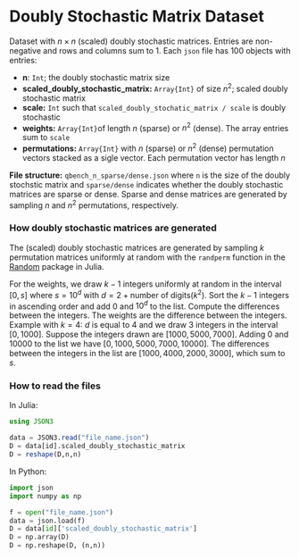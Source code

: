 # Doubly Stochastic Matrix Dataset

Dataset with $n \times n$ (scaled) doubly stochastic matrices. Entries are non-negative and rows and columns sum to 1. Each ```json``` file has 100 objects with entries:
  - **n**: ```Int```; the doubly stochastic matrix size
  - **scaled_doubly_stochastic_matrix:** ```Array{Int}``` of size $n^2$; scaled doubly stochastic matrix
  - **scale:** ```Int``` such that ```scaled_doubly_stochatic_matrix / scale``` is doubly stochastic
  - **weights:** ```Array{Int}```of length $n$ (sparse) or $n^2$ (dense). The array entries sum to ```scale``` 
  - **permutations:** ```Array{Int}``` with $n$ (sparse) or $n^2$ (dense) permutation vectors stacked as a sigle vector. Each permutation vector has length $n$

**File structure:** ```qbench_n_sparse/dense.json``` where ```n``` is the size of the doubly stochstic matrix and ```sparse/dense``` indicates whether the doubly stochastic matrices are sparse or dense. Sparse and dense matrices are generated by sampling $n$ and $n^2$ permutations, respectively.


### How doubly stochastic matrices are generated
The (scaled) doubly stochastic matrices are generated by sampling $k$ permutation matrices uniformly at random with the ```randperm``` function in the  [Random](https://docs.julialang.org/en/v1/stdlib/Random/) package in Julia. 

For the weights, we draw $k - 1$ integers uniformly at random in the interval $[0, s]$ where $s = 10^d$ with $d = 2 + \text{number of digits} (k^2)$. Sort the $k-1$ integers in ascending order and add $0$ and $10^d$ to the list. Compute the differences between the integers. The weights are the difference between the integers. Example with $k=4$: $d$ is equal to $4$ and we draw $3$ integers in the interval $[0,1000]$. Suppose the integers drawn are $[1000, 5000, 7000]$. Adding $0$ and $10000$ to the list we have $[0, 1000, 5000, 7000, 10000]$. The differences between the integers in the list are $[1000, 4000, 2000, 3000]$, which sum to $s$. 

### How to read the files
In Julia:
```julia
using JSON3

data = JSON3.read("file_name.json")
D = data[id].scaled_doubly_stochastic_matrix
D = reshape(D,n,n)
```

In Python:
```python
import json
import numpy as np 

f = open("file_name.json")
data = json.load(f)
D = data[id]['scaled_doubly_stochastic_matrix']
D = np.array(D)
D = np.reshape(D, (n,n))
```
